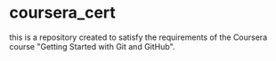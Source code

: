 # coursera_cert
this is a repository created to satisfy the requirements of the Coursera course "Getting Started with Git and GitHub".
